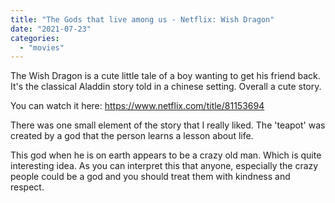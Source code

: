 ```yaml
---
title: "The Gods that live among us - Netflix: Wish Dragon"
date: "2021-07-23"
categories: 
  - "movies"
---
```


The Wish Dragon is a cute little tale of a boy wanting to get his friend back. It's the classical Aladdin story told in a chinese setting. Overall a cute story.

You can watch it here: https://www.netflix.com/title/81153694

There was one small element of the story that I really liked. The 'teapot' was created by a god that the person learns a lesson about life.

This god when he is on earth appears to be a crazy old man. Which is quite interesting idea. As you can interpret this that anyone, especially the crazy people could be a god and you should treat them with kindness and respect.
